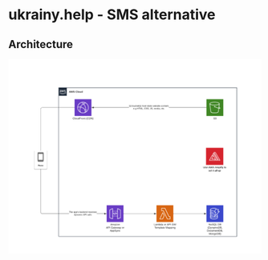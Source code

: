 # ukrainy.help - SMS alternative

## Architecture

![web-app-architecture](../doc/web-app-architecture.png "web-app-architecture")
